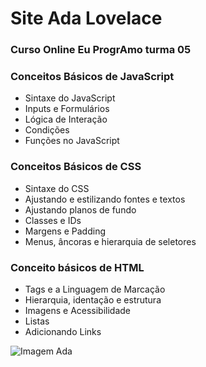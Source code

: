 
# Site Ada Lovelace 
### Curso Online Eu ProgrAmo turma 05


### Conceitos Básicos de JavaScript

 - Sintaxe do JavaScript
 - Inputs e Formulários
 - Lógica de Interação
 - Condições
 - Funções no JavaScript

### Conceitos Básicos de CSS

 - Sintaxe do CSS
 - Ajustando e estilizando fontes e textos
 - Ajustando planos de fundo
 - Classes e IDs
 - Margens e Padding
 - Menus, âncoras e hierarquia de seletores

### Conceito básicos de HTML
 - Tags e a Linguagem de Marcação
 - Hierarquia, identação e estrutura
 - Imagens e Acessibilidade
 - Listas
 - Adicionando Links
 
![Imagem Ada ](https://upload.wikimedia.org/wikipedia/commons/thumb/9/95/Ada_Lovelace_color.svg/220px-Ada_Lovelace_color.svg.png)



